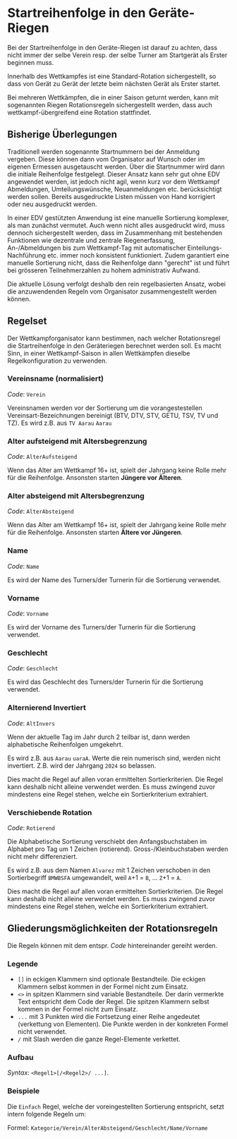 # Startreihenfolge in den Geräte-Riegen

Bei der Startreihenfolge in den Geräte-Riegen ist darauf zu achten, dass nicht immer der selbe Verein resp. der selbe Turner am Startgerät als Erster beginnen muss.

Innerhalb des Wettkampfes ist eine Standard-Rotation sichergestellt, so dass von Gerät zu Gerät der letzte beim nächsten Gerät als Erster startet.

Bei mehreren Wettkämpfen, die in einer Saison geturnt werden, kann mit sogenannten Riegen Rotationsregeln sichergestellt werden, dass auch wettkampf-übergreifend eine Rotation stattfindet.

## Bisherige Überlegungen

Traditionell werden sogenannte Startnummern bei der Anmeldung vergeben. Diese können dann vom Organisator auf Wunsch oder im eigenen Ermessen ausgetauscht werden. Über die Startnummer wird dann die initiale Reihenfolge festgelegt. Dieser Ansatz kann sehr gut ohne EDV angewendet werden, ist jedoch nicht agil, wenn kurz vor dem Wettkampf Abmeldungen, Umteilungswünsche, Neuanmeldungen etc. berücksichtigt werden sollen. Bereits ausgedruckte Listen müssen von Hand korrigiert oder neu ausgedruckt werden.

In einer EDV gestützten Anwendung ist eine manuelle Sortierung komplexer, als man zunächst vermutet. Auch wenn nicht alles ausgedruckt wird, muss dennoch sichergestellt werden, dass im Zusammenhang mit bestehenden Funktionen wie dezentrale und zentrale Riegenerfassung, An-/Abmeldungen bis zum Wettkampf-Tag mit automatischer Einteilungs-Nachführung etc. immer noch konsistent funktioniert.
Zudem garantiert eine manuelle Sortierung nicht, dass die Reihenfolge dann "gerecht" ist und führt bei grösseren Teilnehmerzahlen zu hohem administrativ Aufwand.

Die aktuelle Lösung verfolgt deshalb den rein regelbasierten Ansatz, wobei die anzuwendenden Regeln vom Organisator zusammengestellt werden können.

## Regelset

Der Wettkampforganisator kann bestimmen, nach welcher Rotationsregel die Startreihenfolge in den Geräteriegen berechnet werden soll. Es macht Sinn, in einer Wettkampf-Saison in allen Wettkämpfen dieselbe Regelkonfiguration zu verwenden.

### Vereinsname (normalisiert)

_Code_: `Verein`

Vereinsnamen werden vor der Sortierung um die vorangestestellen Vereinsart-Bezeichnungen bereinigt (BTV, DTV, STV, GETU, TSV, TV und TZ).
Es wird z.B. aus `TV Aarau` `Aarau`

### Alter aufsteigend mit Altersbegrenzung

_Code_: `AlterAufsteigend`

Wenn das Alter am Wettkampf 16+ ist, spielt der Jahrgang keine Rolle mehr für die Reihenfolge. Ansonsten starten **Jüngere vor Älteren**.

### Alter absteigend mit Altersbegrenzung

_Code_: `AlterAbsteigend`

Wenn das Alter am Wettkampf 16+ ist, spielt der Jahrgang keine Rolle mehr für die Reihenfolge. Ansonsten starten **Ältere vor Jüngeren**.

### Name

_Code_: `Name`

Es wird der Name des Turners/der Turnerin für die Sortierung verwendet.

### Vorname

_Code_: `Vorname`

Es wird der Vorname des Turners/der Turnerin für die Sortierung verwendet.

### Geschlecht

_Code_: `Geschlecht`

Es wird das Geschlecht des Turners/der Turnerin für die Sortierung verwendet.

### Alternierend Invertiert

_Code_: `AltInvers`

Wenn der aktuelle Tag im Jahr durch 2 teilbar ist, dann werden alphabetische Reihenfolgen umgekehrt. 

Es wird z.B. aus `Aarau` `uaraA`. Werte die rein numerisch sind, werden nicht invertiert. Z.B. wird der Jahrgang `2024` so belassen.

Dies macht die Regel auf allen voran ermittelten Sortierkriterien. Die Regel kann deshalb nicht alleine verwendet werden. Es muss zwingend zuvor mindestens eine Regel stehen, welche ein Sortierkriterium extrahiert.

### Verschiebende Rotation

_Code_: `Rotierend`

Die Alphabetische Sortierung verschiebt den Anfangsbuchstaben im Alphabet pro Tag um 1 Zeichen (rotierend). Gross-/Kleinbuchstaben werden nicht mehr differenziert.

Es wird z.B. aus dem Namen `Alvarez` mit 1 Zeichen verschoben in den Sortierbegriff `BMWBSFA` umgewandelt, weil `A`+1 = `B`, ... `Z`+1 = `A`.

Dies macht die Regel auf allen voran ermittelten Sortierkriterien. Die Regel kann deshalb nicht alleine verwendet werden. Es muss zwingend zuvor mindestens eine Regel stehen, welche ein Sortierkriterium extrahiert.

## Gliederungsmöglichkeiten der Rotationsregeln

Die Regeln können mit dem entspr. _Code_ hintereinander gereiht werden.

### Legende

* `[]` in eckigen Klammern sind optionale Bestandteile. Die eckigen Klammern selbst kommen in der Formel nicht zum Einsatz.
* `<>` in spitzen Klammern sind variable Bestandteile. Der darin vermerkte Text entspricht dem Code der Regel. Die spitzen Klammern selbst kommen in der Formel nicht zum Einsatz.
* `...` mit 3 Punkten wird die Fortsetzung einer Reihe angedeutet (verkettung von Elementen). Die Punkte werden in der konkreten Formel nicht verwendet.
* `/` mit Slash werden die ganze Regel-Elemente verkettet.

### Aufbau
_Syntax_: `<Regel1>[/<Regel2>/ ...]`.

### Beispiele

Die `Einfach` Regel, welche der voreingestellten Sortierung entspricht, setzt intern folgende Regeln um:

Formel: `Kategorie/Verein/AlterAbsteigend/Geschlecht/Name/Vorname`

